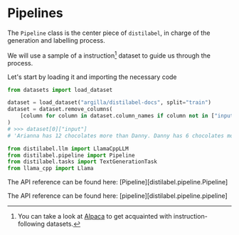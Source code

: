# Pipelines

The `Pipeline` class is the center piece of `distilabel`, in charge of the generation and labelling process. 

We will use a sample of a instruction[^1] dataset to guide us through the process. 

[^1]:
    You can take a look at [Alpaca](https://crfm.stanford.edu/2023/03/13/alpaca.html) to get acquainted with instruction-following datasets.

Let's start by loading it and importing the necessary code

```python
from datasets import load_dataset

dataset = load_dataset("argilla/distilabel-docs", split="train")
dataset = dataset.remove_columns(
    [column for column in dataset.column_names if column not in ["input"]]
)
# >>> dataset[0]["input"]
# 'Arianna has 12 chocolates more than Danny. Danny has 6 chocolates more than Robbie. Arianna has twice as many chocolates as Robbie has. How many chocolates does Danny have?'
```



```python
from distilabel.llm import LlamaCppLLM
from distilabel.pipeline import Pipeline
from distilabel.tasks import TextGenerationTask
from llama_cpp import Llama

```

The API reference can be found here: [Pipeline][distilabel.pipeline.Pipeline]

The API reference can be found here: [pipeline][distilabel.pipeline.pipeline]
